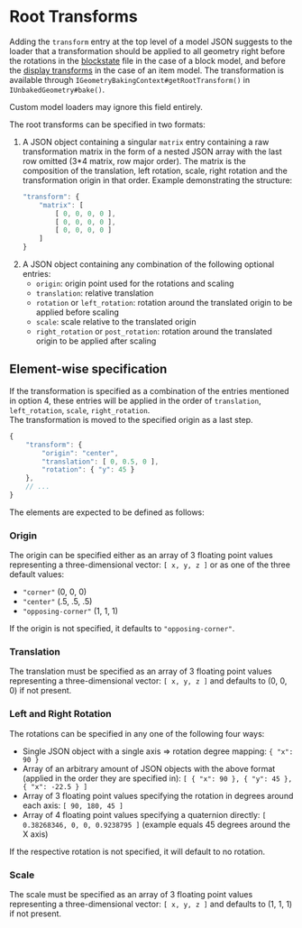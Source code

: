 Root Transforms
===============

Adding the `transform` entry at the top level of a model JSON suggests to the loader that a transformation should be applied to all geometry right before the rotations in the [blockstate] file in the case of a block model, and before the [display transforms][displaytransform] in the case of an item model. The transformation is available through `IGeometryBakingContext#getRootTransform()` in `IUnbakedGeometry#bake()`.

Custom model loaders may ignore this field entirely.

The root transforms can be specified in two formats:

1. A JSON object containing a singular `matrix` entry containing a raw transformation matrix in the form of a nested JSON array with the last row omitted (3*4 matrix, row major order). The matrix is the composition of the translation, left rotation, scale, right rotation and the transformation origin in that order. Example demonstrating the structure:
    ```js
    "transform": {
        "matrix": [
            [ 0, 0, 0, 0 ],
            [ 0, 0, 0, 0 ],
            [ 0, 0, 0, 0 ]
        ]
    }
    ```
2. A JSON object containing any combination of the following optional entries:
    * `origin`: origin point used for the rotations and scaling
    * `translation`: relative translation
    * `rotation` or `left_rotation`: rotation around the translated origin to be applied before scaling
    * `scale`: scale relative to the translated origin
    * `right_rotation` or `post_rotation`: rotation around the translated origin to be applied after scaling

Element-wise specification
-------------------------

If the transformation is specified as a combination of the entries mentioned in option 4, these entries will be applied in the order of `translation`, `left_rotation`, `scale`, `right_rotation`.  
The transformation is moved to the specified origin as a last step.

```js
{
    "transform": {
        "origin": "center",
        "translation": [ 0, 0.5, 0 ],
        "rotation": { "y": 45 }
    },
    // ...
}
```

The elements are expected to be defined as follows:

### Origin

The origin can be specified either as an array of 3 floating point values representing a three-dimensional vector: `[ x, y, z ]` or as one of the three default values:

* `"corner"` (0, 0, 0)
* `"center"` (.5, .5, .5)
* `"opposing-corner"` (1, 1, 1)

If the origin is not specified, it defaults to `"opposing-corner"`.

### Translation

The translation must be specified as an array of 3 floating point values representing a three-dimensional vector: `[ x, y, z ]` and defaults to (0, 0, 0) if not present.

### Left and Right Rotation

The rotations can be specified in any one of the following four ways:

* Single JSON object with a single axis => rotation degree mapping: `{ "x": 90 }`
* Array of an arbitrary amount of JSON objects with the above format (applied in the order they are specified in): `[ { "x": 90 }, { "y": 45 }, { "x": -22.5 } ]`
* Array of 3 floating point values specifying the rotation in degrees around each axis: `[ 90, 180, 45 ]`
* Array of 4 floating point values specifying a quaternion directly: `[ 0.38268346, 0, 0, 0.9238795 ]` (example equals 45 degrees around the X axis)

If the respective rotation is not specified, it will default to no rotation.

### Scale

The scale must be specified as an array of 3 floating point values representing a three-dimensional vector: `[ x, y, z ]` and defaults to (1, 1, 1) if not present.

[blockstate]: https://minecraft.wiki/w/Tutorials/Models#Block_states
[displaytransform]: ../modelloaders/transform.md
